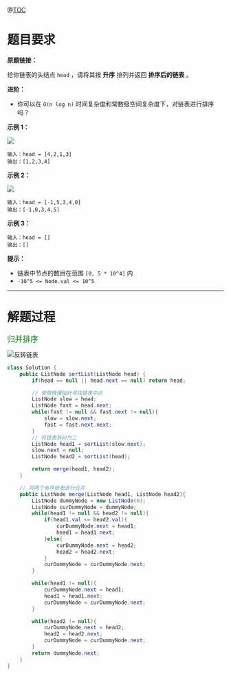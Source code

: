 @[TOC](目录)

# 题目要求

**原题链接：**

给你链表的头结点 `head` ，请将其按 **升序** 排列并返回 **排序后的链表** 。

**进阶：**

- 你可以在 `O(n log n)` 时间复杂度和常数级空间复杂度下，对链表进行排序吗？

**示例 1：**

![](https://i.loli.net/2021/01/24/zgJ34VuetFwncY6.jpg)

```
输入：head = [4,2,1,3]
输出：[1,2,3,4]
```

**示例 2：**

![](https://i.loli.net/2021/01/24/O58iFUpfgKvwNHG.jpg)

```
输入：head = [-1,5,3,4,0]
输出：[-1,0,3,4,5]
```

**示例 3：**

```
输入：head = []
输出：[]
```



**提示：**

- 链表中节点的数目在范围 `[0, 5 * 10^4]` 内
- `-10^5 <= Node.val <= 10^5`



***

# 解题过程

<font color=green size=4>归并排序</font>

![反转链表](https://i.loli.net/2021/01/24/CF4PeRfY7kyEnpL.jpg)

```java
class Solution {
    public ListNode sortList(ListNode head) {
        if(head == null || head.next == null) return head;

        // 使用快慢指针寻找链表中点
        ListNode slow = head;
        ListNode fast = head.next;
        while(fast != null && fast.next != null){
            slow = slow.next;
            fast = fast.next.next;
        }
        // 将链表拆分为二
        ListNode head1 = sortList(slow.next);
        slow.next = null;
        ListNode head2 = sortList(head);

        return merge(head1, head2);
    }

    // 将两个有序链表进行合并
    public ListNode merge(ListNode head1, ListNode head2){
        ListNode dummyNode = new ListNode(0);
        ListNode curDummyNode = dummyNode;
        while(head1 != null && head2 != null){
            if(head1.val <= head2.val){
                curDummyNode.next = head1;
                head1 = head1.next;
            }else{
                curDummyNode.next = head2;
                head2 = head2.next;
            }
            curDummyNode = curDummyNode.next;
        }

        while(head1 != null){
            curDummyNode.next = head1;
            head1 = head1.next;
            curDummyNode = curDummyNode.next;
        }

        while(head2 != null){
            curDummyNode.next = head2;
            head2 = head2.next;
            curDummyNode = curDummyNode.next;
        }
        return dummyNode.next;
    }
}
```

